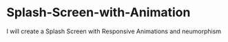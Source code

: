 # Splash-Screen-with-Animation
I will create a Splash Screen with Responsive Animations and neumorphism
